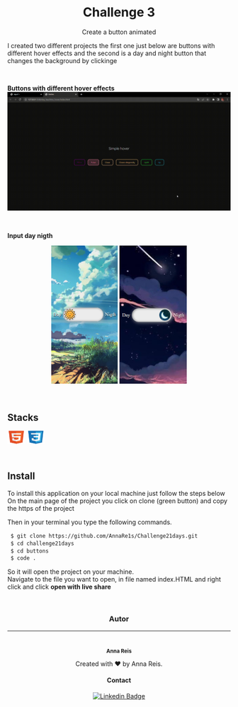 <div align="center"> 
<h1>Challenge 3</h1>
<p>Create a button animated</p>
</div>

<p> I created two different projects the first one just below are buttons with different hover effects
and the second is a day and night button that changes the background by clickinge</p>

&nbsp;

<div>
<strong>Buttons with different hover effects</strong>
<img src="../assets/videos/botoes.gif"/>

&nbsp;

<strong>Input day nigth</strong>

<div align="center">
<img src="../assets/images/day3_btn_day.png" width="150" alt=" tela de modo mobile, com background de um desenho realista que é destacado o céu azul clar e na parte inferior tem umas folhagens retratando uma grama alta. Ao centro tem um input para você clicar e alterar o background da imagem esse input é branco nas suas extremidades tem as palavras dia e noite, o botão do input tem uma imagem de um sol"/>
<img src="../assets/images/day3_btn_nigth.png" width="152"  alt="tela de modo mobile, o background com um desenho retatando a noite com nuvens em dregade de azul até o lilás e o fundo azul escuro com alguns pontos representando estrelas. Ao centro tem um input para você clicar e alterar o background da imagem esse input é branco nas suas extremidades tem as palavras dia e noite, o botão do input tem uma imagem de uma lua"/>
</div>

</div>

&nbsp;

## Stacks

<div style="display: inline_block">
<img align="center" alt="HTML" height="30px" width="40px" src="https://raw.githubusercontent.com/devicons/devicon/master/icons/html5/html5-original.svg"/>
<img align="center" alt="CSS" height="30px" width="40px" src="https://raw.githubusercontent.com/devicons/devicon/master/icons/css3/css3-original.svg"/>

</div>

&nbsp;

## Install

To install this application on your local machine just follow the steps below
On the main page of the project you click on clone (green button) and copy the https of the project

Then in your terminal you type the following commands.

```bash
 $ git clone https://github.com/AnnaRe1s/Challenge21days.git
 $ cd challenge21days
 $ cd buttons
 $ code .
```

So it will open the project on your machine.\
Navigate to the file you want to open, in file named index.HTML and right click and click **open with live share**

&nbsp;

<div align="center">

### Autor

---

 <img style="border-radius: 50%;" src="https://scontent.fcgh10-1.fna.fbcdn.net/v/t1.18169-9/21762025_1560184054058101_434273005402939479_n.jpg?_nc_cat=103&ccb=1-7&_nc_sid=174925&_nc_ohc=ZDKepmbE38sAX8IhSuQ&tn=qpt1mMvzp0WNZMPT&_nc_ht=scontent.fcgh10-1.fna&oh=00_AT-jQTtOjDA9FfCHeAIvc39oEbYLnqDagNjTVH801ntmsg&oe=6324AB71" width="100px;" alt=""/>
 <br />
 <sub><b>Anna Reis</b></sub>

Created with ❤️ by Anna Reis.

#### Contact

[![Linkedin Badge](https://img.shields.io/badge/-Anna-blue?style=flat-square&logo=Linkedin&logoColor=white&link=https://www.linkedin.com/in/anna-beatriz-reis/)](https://www.linkedin.com/in/anna-beatriz-reis/)

 </div>
